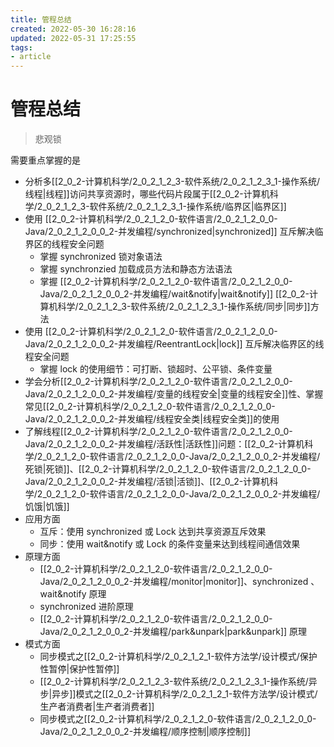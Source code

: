 ```yaml
---
title: 管程总结
created: 2022-05-30 16:28:16
updated: 2022-05-31 17:25:55
tags: 
- article
---
```

# 管程总结

>悲观锁

需要重点掌握的是
- 分析多[[2_0_2-计算机科学/2_0_2_1_2_3-软件系统/2_0_2_1_2_3_1-操作系统/线程|线程]]访问共享资源时，哪些代码片段属于[[2_0_2-计算机科学/2_0_2_1_2_3-软件系统/2_0_2_1_2_3_1-操作系统/临界区|临界区]]
- 使用 [[2_0_2-计算机科学/2_0_2_1_2_0-软件语言/2_0_2_1_2_0_0-Java/2_0_2_1_2_0_0_2-并发编程/synchronized|synchronized]] 互斥解决临界区的线程安全问题
	- 掌握 synchronized 锁对象语法
	- 掌握 synchronzied 加载成员方法和静态方法语法
	- 掌握 [[2_0_2-计算机科学/2_0_2_1_2_0-软件语言/2_0_2_1_2_0_0-Java/2_0_2_1_2_0_0_2-并发编程/wait&notify|wait&notify]] [[2_0_2-计算机科学/2_0_2_1_2_3-软件系统/2_0_2_1_2_3_1-操作系统/同步|同步]]方法
- 使用 [[2_0_2-计算机科学/2_0_2_1_2_0-软件语言/2_0_2_1_2_0_0-Java/2_0_2_1_2_0_0_2-并发编程/ReentrantLock|lock]] 互斥解决临界区的线程安全问题
	- 掌握 lock 的使用细节：可打断、锁超时、公平锁、条件变量
- 学会分析[[2_0_2-计算机科学/2_0_2_1_2_0-软件语言/2_0_2_1_2_0_0-Java/2_0_2_1_2_0_0_2-并发编程/变量的线程安全|变量的线程安全]]性、掌握常见[[2_0_2-计算机科学/2_0_2_1_2_0-软件语言/2_0_2_1_2_0_0-Java/2_0_2_1_2_0_0_2-并发编程/线程安全类|线程安全类]]的使用
- 了解线程[[2_0_2-计算机科学/2_0_2_1_2_0-软件语言/2_0_2_1_2_0_0-Java/2_0_2_1_2_0_0_2-并发编程/活跃性|活跃性]]问题：[[2_0_2-计算机科学/2_0_2_1_2_0-软件语言/2_0_2_1_2_0_0-Java/2_0_2_1_2_0_0_2-并发编程/死锁|死锁]]、[[2_0_2-计算机科学/2_0_2_1_2_0-软件语言/2_0_2_1_2_0_0-Java/2_0_2_1_2_0_0_2-并发编程/活锁|活锁]]、[[2_0_2-计算机科学/2_0_2_1_2_0-软件语言/2_0_2_1_2_0_0-Java/2_0_2_1_2_0_0_2-并发编程/饥饿|饥饿]]
- 应用方面
	- 互斥：使用 synchronized 或 Lock 达到共享资源互斥效果
	- 同步：使用 wait&notify 或 Lock 的条件变量来达到线程间通信效果
- 原理方面
	- [[2_0_2-计算机科学/2_0_2_1_2_0-软件语言/2_0_2_1_2_0_0-Java/2_0_2_1_2_0_0_2-并发编程/monitor|monitor]]、synchronized 、wait&notify 原理
	- synchronized 进阶原理
	- [[2_0_2-计算机科学/2_0_2_1_2_0-软件语言/2_0_2_1_2_0_0-Java/2_0_2_1_2_0_0_2-并发编程/park&unpark|park&unpark]] 原理
- 模式方面
	- 同步模式之[[2_0_2-计算机科学/2_0_2_1_2_1-软件方法学/设计模式/保护性暂停|保护性暂停]]
	- [[2_0_2-计算机科学/2_0_2_1_2_3-软件系统/2_0_2_1_2_3_1-操作系统/异步|异步]]模式之[[2_0_2-计算机科学/2_0_2_1_2_1-软件方法学/设计模式/生产者消费者|生产者消费者]]
	- 同步模式之[[2_0_2-计算机科学/2_0_2_1_2_0-软件语言/2_0_2_1_2_0_0-Java/2_0_2_1_2_0_0_2-并发编程/顺序控制|顺序控制]]